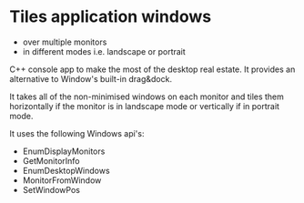 # Tiles application windows
- over multiple monitors
- in different modes i.e. landscape or portrait

C++ console app to make the most of the desktop real estate.
It provides an alternative to Window's built-in drag&dock.

It takes all of the non-minimised windows on each monitor and tiles them horizontally if the monitor is in landscape mode or vertically if in portrait mode.

It uses the following Windows api's:

- EnumDisplayMonitors
- GetMonitorInfo
- EnumDesktopWindows
- MonitorFromWindow
- SetWindowPos

